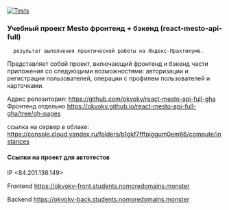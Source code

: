 [![Tests](https://github.com/okvokv/react-mesto-api-full-gha/actions/workflows/tests.yml/badge.svg)](https://github.com/okvokv/react-mesto-api-full-gha/actions/workflows/tests.yml)
###  Учебный проект Mesto фронтенд + бэкенд (react-mesto-api-full) 

      результат выполнения практической работы на Яндекс-Практикуме.

Представляет собой проект, включающий фронтенд и бэкенд части приложения со следующими возможностями: авторизации и регистрации пользователей, операции с профилем пользователей и карточками.  
  
Адрес репозитория: https://github.com/okvokv/react-mesto-api-full-gha
Фронтенд отдельно https://okvokv.github.io/react-mesto-api-full-gha/tree/gh-pages


ссылка на сервер в облаке:	
https://console.cloud.yandex.ru/folders/b1gkf7fffpiggum0em66/compute/instances

####   Ссылки на проект для автотестов

IP <84.201.136.149>

Frontend  https://okvokv-front.students.nomoredomains.monster

Backend   https://okvokv-back.students.nomoredomains.monster 
